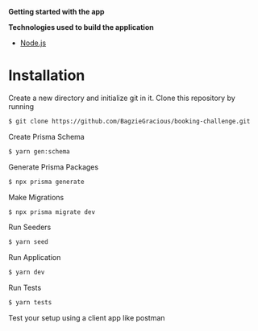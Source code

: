 **Getting started with the app**

**Technologies used to build the application**

* [Node.js](https://nodejs.org/docs/latest-v19.x/api/)


# Installation

Create a new directory and initialize git in it. Clone this repository by running
```sh
$ git clone https://github.com/BagzieGracious/booking-challenge.git
```

Create Prisma Schema
```sh
$ yarn gen:schema
```

Generate Prisma Packages
```sh
$ npx prisma generate
```

Make Migrations
```sh
$ npx prisma migrate dev
```

Run Seeders
```sh
$ yarn seed
```

Run Application
```sh
$ yarn dev
```

Run Tests
```sh
$ yarn tests
```

Test your setup using a client app like postman
